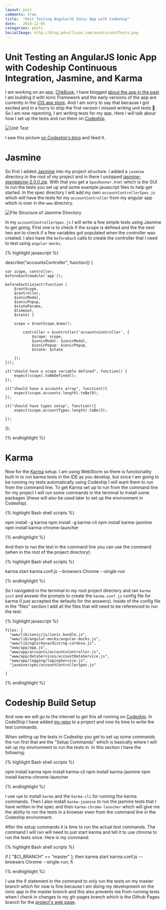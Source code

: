 ```yaml
---
layout: post
comments: true
title:  "Unit Testing AngularJS Ionic App with Codeship"
date:   2014-12-05
categories: posts
SocialImage: http://blog.pdsullivan.com/assets/unitTests.png
---
```



# Unit Testing an AngularJS Ionic App with Codeship Continuous Integration, Jasmine, and Karma


I am working on an app, [ChkBook](http://pdsullivan.github.io/ChkBook/), I have blogged [about the app in the past](http://blog.pdsullivan.com/posts/2014/11/07/new-app-ionic-framework.html). I am building it with Ionic Framework and the early versions of the app are currently in the [iOS app store](https://itunes.apple.com/us/app/chkbook/id927749479?ls=1&mt=8). And I am sorry to say that because I got excited and in a hurry to ship the first version I missed writing unit tests 😬 . So I am now repenting, I am writing tests for my app. Here I will talk about how I set up the tests and run them on [Codeship](http://codeship.com).

![Unit Test](http://blog.pdsullivan.com/assets/unitTests.png)



I saw this picture [on Codeship's blog](http://blog.codeship.com/node-js-security-tips/) and liked it.

# Jasmine

So first I added [Jasmine](http://jasmine.github.io) into my project structure. I added a `jasmine` directory in the root of my project and in there I unzipped [jasmine-standalone-2.0.0.zip](https://github.com/jasmine/jasmine/blob/master/dist/jasmine-standalone-2.0.0.zip). With that you get a `SpecRunner.html` which is the GUI to run the tests you set up and some example javascript files to help get started. In the spec directory I will add my own `accountControllerSpec.js` which will have the tests for my `accountController` from my angular app which is over in the `www` directory.

![File Structure of Jasmine Directory](http://blog.pdsullivan.com/assets/ionicjasminefilestructure.png)

In my `accountControllerSpec.js` I will write a few simple tests using Jasmine to get going. First one is to check if the scope is defined and the the next two are to check if a few variables got populated when the controller was created. I also have the `beforeEach` calls to create the controller that I need to test using `angular-mocks`.




{% highlight javascript %}

describe("accountsController", function() {

    var scope, controller;
    beforeEach(module('app'));

    beforeEach(inject(function (
        $rootScope,
        $controller,
        $ionicModal,
        $ionicPopup,
        $stateParams,
        $timeout,
        $state) {

        scope = $rootScope.$new();

            controller = $controller('accountsController', {
                $scope: scope,
                $ionicModal: $ionicModal,
                $ionicPopup: $ionicPopup,
                $state: $state

        });
    }));

    it("should have a scope variable defined", function() {
        expect(scope).toBeDefined();
    });

    it("should have a accounts array", function(){
        expect(scope.accounts.length).toBe(0);
    });

    it("should have types setup", function(){
        expect(scope.accountTypes.length).toBe(3);

    });

});

{% endhighlight %}

# Karma

Now for the [Karma](http://karma-runner.github.io/0.12/index.html) setup. I am using WebStorm so there is functionality built in to run karma tests in the IDE as you develop, but since I am going to be running my tests automatically using Codeship I will want them to run from the command line. To get Karma set up to run from the command line for my project I will run some commands in the terminal to install some packages (these will also be used later to set up the environment in Codeship).

 {% highlight Bash shell scripts %}

npm install -g karma
npm install -g karma-cli
npm install karma-jasmine
npm install karma-chrome-launcher

{% endhighlight %}

And then to run the test in the command line you can use the command (when in the root of the project directory):

{% highlight Bash shell scripts %}

karma start karma.conf.js --browsers Chrome --single-run

{% endhighlight %}

So I navigated in the terminal to my root project directory and ran `karma init` and answer the prompts to create the `karma.conf.js` config file for karma (I just accepted the defaults for the answers). Inside of the config file in the “files” section I add all the files that will need to be referenced to run the test:

{% highlight javascript  %}


    files: [
      "www/lib/ionic/js/ionic.bundle.js",
      "www/lib/angular-mocks/angular-mocks.js",
      "www/lib/ngCordova/dist/ng-cordova.js",
      "www/app/app.js",
      "www/app/accounts/accountsController.js",
      "www/app/dataServices/accountDataService.js",
      "www/app/logging/logingService.js",
      "jasmine/spec/accountControllerSpec.js"

    ]

{% endhighlight %}







# Codeship Build Setup

And now we will go to the internet to get this all running on [Codeship](http://codeship.com). In CodeShip I have added [my repo](https://github.com/pdsullivan/ChkBook) to a project and now its time to write the test commands.

When setting up the tests in Codeship you get to set up some commands the run first that are the "Setup Commands" which is basically where I will set up my environment to run the tests in. In this section I have the following:

{% highlight Bash shell scripts %}

npm install karma
npm install karma-cli
npm install karma-jasmine
npm install karma-chrome-launcher

{% endhighlight %}

I use `npm` to install `karma` and the `karma-cli` for running the karma commands. Then I also install `karma-jasmine` to run the jasmine tests that I have written in the spec and then `karma-chrome-launcher` which will give me the ability to run the tests in a browser even from the command line in the Codeship environment.

After the setup commands it is time to run the actual test commands. The command I will run will need to just start karma and tell it to use chrome to run the tests once. Here is my command:

{% highlight Bash shell scripts %}

if [ "$CI_BRANCH" == "master" ]; then karma start karma.conf.js --browsers Chrome --single-run; fi

{% endhighlight %}

I use the if statement in the command to only run the tests on my master branch which for now is fine because I am doing my development on the ionic app in the master branch and this also prevents me from running tests when I check in changes to my gh-pages branch which is the Github Pages branch for the [project's web page](http://pdsullivan.github.io/ChkBook).


###
